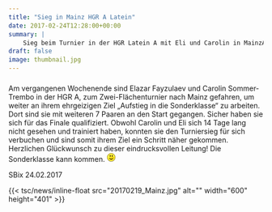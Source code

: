 ```yaml
---
title: "Sieg in Mainz HGR A Latein"
date: 2017-02-24T12:28:00+00:00
summary: |
    Sieg beim Turnier in der HGR Latein A mit Eli und Carolin in MainzAm vergangenen Wochenende sind Elazar Fayzulaev und Carolin Sommer-Trembo in der HGR A, zum Zwei-Flächenturnier nach Mainz gefahren, um weiter an ihrem ehrgeizigen Ziel „Aufstieg in die Sonderklasse“ zu arbeiten.  
draft: false
image: thumbnail.jpg
---
```


### 

Am vergangenen Wochenende sind Elazar Fayzulaev und Carolin Sommer-Trembo in der HGR A, zum Zwei-Flächenturnier nach Mainz gefahren, um weiter an ihrem ehrgeizigen Ziel „Aufstieg in die Sonderklasse“ zu arbeiten. Dort sind sie mit weiteren 7 Paaren an den Start gegangen. Sicher haben sie sich für das Finale qualifiziert. Obwohl Carolin und Eli sich 14 Tage lang nicht gesehen und trainiert haben, konnten sie den Turniersieg für sich verbuchen und sind somit ihrem Ziel ein Schritt näher gekommen.  
Herzlichen Glückwunsch zu dieser eindrucksvollen Leitung! Die Sonderklasse kann kommen. ![smile](smiley-smile.gif)

SBix 24.02.2017

{{< tsc/news/inline-float src="20170219_Mainz.jpg" alt="" width="600" height="401" >}}


